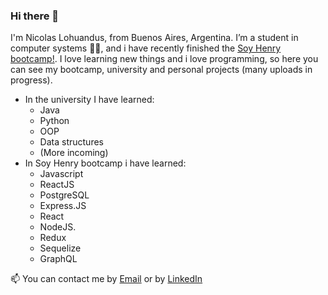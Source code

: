 ### Hi there 👋
 I'm Nicolas Lohuandus, from Buenos Aires, Argentina.  I’m a student in computer systems 👨‍💻, and i have recently finished the [Soy Henry bootcamp!](https://www.soyhenry.com/).
I love learning new things and i love programming, so here you can see my bootcamp, university and personal projects (many uploads in progress).
- In the university I have learned:
  - Java
  - Python
  - OOP
  - Data structures
  - (More incoming)
- In Soy Henry bootcamp i have learned:
  - Javascript
  - ReactJS
  - PostgreSQL
  - Express.JS
  - React
  - NodeJS.
  - Redux
  - Sequelize
  - GraphQL

📫 You can contact me by [Email](mailto:nlohuandus@gmail.com) or by [LinkedIn](https://www.linkedin.com/in/nlohuandus/)
<!--
**Nlohuandus/Nlohuandus** is a ✨ _special_ ✨ repository because its `README.md` (this file) appears on your GitHub profile.

Here are some ideas to get you started:

- 🔭 I’m currently working on ...
- 🌱 I’m currently learning ...
- 👯 I’m looking to collaborate on ...
- 🤔 I’m looking for help with ...
- 💬 Ask me about ...
- 📫 How to reach me: ...
- 😄 Pronouns: ...
- ⚡ Fun fact: ...
-->
